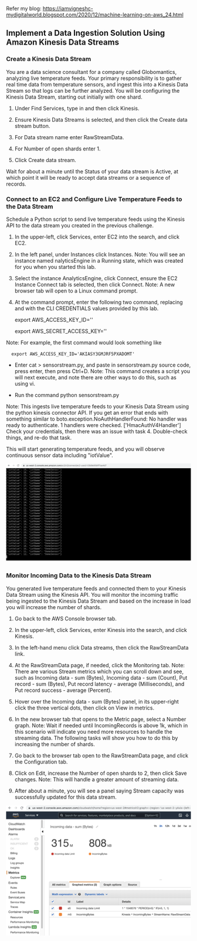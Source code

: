 Refer my blog: https://iamvigneshc-mydigitalworld.blogspot.com/2020/12/machine-learning-on-aws_24.html

## Implement a Data Ingestion Solution Using Amazon Kinesis Data Streams

### Create a Kinesis Data Stream

You are a data science consultant for a company called Globomantics, analyzing live temperature feeds. Your primary responsibility is to gather real time data from temperature sensors, and ingest this into a Kinesis Data Stream so that logs can be further analyzed. You will be configuring the Kinesis Data Stream, starting out initially with one shard.

1. Under Find Services, type in and then click Kinesis.

1. Ensure Kinesis Data Streams is selected, and then click the Create data stream button.

1. For Data stream name enter RawStreamData.

1. For Number of open shards enter 1.

1. Click Create data stream.

Wait for about a minute until the Status of your data stream is Active, at which point it will be ready to accept data streams or a sequence of records.


### Connect to an EC2 and Configure Live Temperature Feeds to the Data Stream

Schedule a Python script to send live temperature feeds using the Kinesis API to the data stream you created in the previous challenge.

1. In the upper-left, click Services, enter EC2 into the search, and click EC2.

1. In the left panel, under Instances click Instances.
Note: You will see an instance named nalyticsEngine in a Running state, which was created for you when you started this lab.

1. Select the instance AnalyticsEngine, click Connect, ensure the EC2 Instance Connect tab is selected, then click Connect.
Note: A new browser tab will open to a Linux command prompt.

1. At the command prompt, enter the following two command, replacing <AWS Access Key ID> and <AWS Secret Access Key> with the CLI CREDENTIALS values provided by this lab.

      export AWS_ACCESS_KEY_ID='<AWS Access Key ID>'

      export AWS_SECRET_ACCESS_KEY='<AWS Secret Access Key>'

Note: For example, the first command would look something like

      export AWS_ACCESS_KEY_ID='AKIASY3GMJRF5PXADOMT'

- Enter cat > sensorstream.py, and paste in sensorstream.py source code, press enter, then press Ctrl+D.
Note: This command creates a script you will next execute, and note there are other ways to do this, such as using vi.

- Run the command python sensorstream.py

Note: This ingests live temperature feeds to your Kinesis Data Stream using the python kinesis connector API. If you get an error that ends with something similar to boto.exception.NoAuthHandlerFound: No handler was ready to authenticate. 1 handlers were checked. ['HmacAuthV4Handler'] Check your credentials, then there was an issue with task 4. Double-check things, and re-do that task.

This will start generating temperature feeds, and you will observe continuous sensor data including "iotValue".

![M](https://github.com/IamVigneshC/AmazonWebServices/blob/main/Machine%20Learning/AWS%20Kinesis/Data%20Stream/datastream.png)

### Monitor Incoming Data to the Kinesis Data Stream

You generated live temperature feeds and connected them to your Kinesis Data Stream using the Kinesis API. You will monitor the incoming traffic being ingested to the Kinesis Data Stream and based on the increase in load you will increase the number of shards.

1. Go back to the AWS Console browser tab.

1. In the upper-left, click Services, enter Kinesis into the search, and click Kinesis.

1. In the left-hand menu click Data streams, then click the RawStreamData link.

1. At the RawStreamData page, if needed, click the Monitoring tab.
Note: There are various Stream metrics which you can scroll down and see, such as Incoming data - sum (Bytes), Incoming data - sum (Count), Put record - sum (Bytes), Put record latency - average (Milliseconds), and Put record success - average (Percent).

1. Hover over the Incoming data - sum (Bytes) panel, in its upper-right click the three vertical dots, then click on View in metrics.

1. In the new browser tab that opens to the Metric page, select a Number graph.
Note: Wait if needed until IncomingRecords is above 1k, which in this scenario will indicate you need more resources to handle the streaming data. The following tasks will show you how to do this by increasing the number of shards.

1. Go back to the browser tab open to the RawStreamData page, and click the Configuration tab.

1. Click on Edit, increase the Number of open shards to 2, then click Save changes.
Note: This will handle a greater amount of streaming data.

1. After about a minute, you will see a panel saying Stream capacity was successfully updated for this data stream.

![M](https://github.com/IamVigneshC/AmazonWebServices/blob/main/Machine%20Learning/AWS%20Kinesis/Data%20Stream/Monitor.png)
